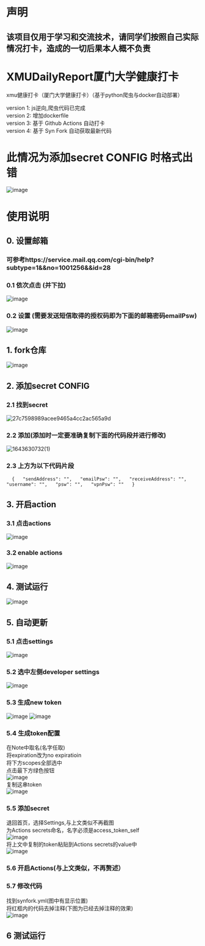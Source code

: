 # 声明    
## 该项目仅用于学习和交流技术，请同学们按照自己实际情况打卡，造成的一切后果本人概不负责  
# XMUDailyReport厦门大学健康打卡
xmu健康打卡（厦门大学健康打卡）（基于python爬虫与docker自动部署）

version 1: js逆向,爬虫代码已完成  
version 2: 增加dockerfile  
version 3: 基于 Github Actions 自动打卡  
version 4: 基于 Syn Fork 自动获取最新代码  

# 此情况为添加secret  CONFIG 时格式出错
![image](https://user-images.githubusercontent.com/68174279/151790352-94bf281a-8a57-454a-af5a-dc037d97ea4d.png)


# 使用说明  
## 0. 设置邮箱  
### 可参考https://service.mail.qq.com/cgi-bin/help?subtype=1&&no=1001256&&id=28  
### 0.1 依次点击  (并下拉)  
![image](https://user-images.githubusercontent.com/68174279/149703183-a94db2e0-0ce9-43f4-a738-b60c5995698d.png)  
### 0.2 设置  (需要发送短信取得的授权码即为下面的邮箱密码emailPsw)
![image](https://user-images.githubusercontent.com/68174279/149703272-ebd284b6-a377-4c7f-9859-90f4819f2a76.png)  

## 1. fork仓库  
![image](https://user-images.githubusercontent.com/68174279/149883079-3944ff23-4cbe-42e6-988e-f0fddc136b42.png)  
## 2. 添加secret  CONFIG  
### 2.1 找到secret  
![27c7598989acee9465a4cc2ac565a9d](https://user-images.githubusercontent.com/68174279/149702401-d6e58fab-7abb-483a-8136-60ef7bc82455.png)  
### 2.2 添加(添加时一定要准确复制下面的代码段并进行修改)  
![1643630732(1)](https://user-images.githubusercontent.com/68174279/151791020-bfc3600c-51b2-4242-9e17-c9181c2ad9c4.png)  

### 2.3 上方为以下代码片段
`  
{  
  "sendAddress": "",  
  "emailPsw": "",  
  "receiveAddress": "",  
  "username": "",  
  "psw": "",  
  "vpnPsw": ""  
}  
`
## 3. 开启action  
### 3.1 点击actions  
![image](https://user-images.githubusercontent.com/68174279/149702479-75bf2b14-36e1-4bbd-a611-f43a262c233d.png)  

### 3.2 enable actions  
![image](https://user-images.githubusercontent.com/68174279/149702683-3621181f-d007-47c1-9bfe-7e9090376c8f.png)

## 4. 测试运行  
![image](https://user-images.githubusercontent.com/68174279/149702965-48cae795-2d47-4db0-8060-fb46b6fe660f.png)

## 5. 自动更新
### 5.1 点击settings
![image](https://user-images.githubusercontent.com/61792863/172390223-dcf2a71c-d3c6-4864-bd9d-ffd1944dfff8.png)

### 5.2 选中左侧developer settings
![image](https://user-images.githubusercontent.com/61792863/172390523-a6dee0ae-c4b2-431c-86b1-d589ae26642a.png)

### 5.3 生成new token
![image](https://user-images.githubusercontent.com/61792863/172390639-72b6fed7-6621-4c6a-bfa6-22cd932fa9cf.png)
![image](https://user-images.githubusercontent.com/61792863/172390721-7c023700-fdea-4eda-b8da-e73771c10364.png)

### 5.4 生成token配置  
在Note中取名(名字任取)  
将expiration改为no expiratioin  
将下方scopes全部选中  
点击最下方绿色按钮  
![image](https://user-images.githubusercontent.com/61792863/172391338-15cd9225-8517-4bbf-b76b-52e416b0c1e7.png)  
复制这串token  
![image](https://user-images.githubusercontent.com/61792863/172393419-2c073ef3-ca09-4390-9241-c4393594b95e.png)  


### 5.5 添加secret  
退回首页，选择Settings,与上文类似不再截图  
为Actions secrets命名，名字必须是access_token_self  
![image](https://user-images.githubusercontent.com/61792863/172392824-083c5141-3d5b-4ea1-b02a-92dd6dc255c0.png)  
将上文中复制的token粘贴到Actions secrets的value中  
![image](https://user-images.githubusercontent.com/61792863/172393785-3a4b0b25-f808-4cf8-a765-658122d2a7d8.png)  

### 5.6 开启Actions(与上文类似，不再赘述）  

### 5.7 修改代码  
找到synfork.yml(图中有显示位置)  
将红框内的代码去掉注释(下图为已经去掉注释的效果)  
![image](https://user-images.githubusercontent.com/61792863/172394595-18c41861-3caf-488b-b253-383ad3f5c495.png)  

## 6 测试运行  



